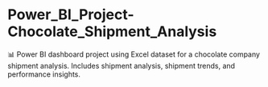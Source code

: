 # Power_BI_Project-Chocolate_Shipment_Analysis
 📊 Power BI dashboard project using Excel dataset for a chocolate company shipment analysis. Includes shipment analysis, shipment trends, and performance insights.
